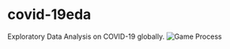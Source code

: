 # covid-19eda
Exploratory Data Analysis on COVID-19 globally.
![Game Process](https://github.com/Faizun-Faria/Thief_Police_Game/blob/main/Preview/GameVideo.gif)
